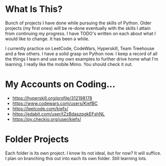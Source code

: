 # What Is This?

Bunch of projects I have done while pursuing the skills of Python. Older projects (my first ones) will be re-done eventually with the skills I attain from continuing my progress. I have TODO's written on each about what I would like to change. It has been a while.

I currently practice on LeetCode, CodeWars, Hyperskill, Team Treehouse and a few others. I have a solid grasp on Python now. I keep a record of all the things I learn and use my own examples to further drive home what I'm learning. I really like the mobile Mimo. You should check it out.

# My Accounts on Coding...

* https://hyperskill.org/profile/312198178
* https://www.codewars.com/users/KiefBC
* https://leetcode.com/kiefx/
* https://edabit.com/user/tZzBdaszpgkEFshNL
* https://py.checkio.org/user/kiefx/


# Folder Projects

Each folder is its own project. I know its not ideal, but for now? It will suffice. I plan on branching this out into each its own folder. Still learning lots.
